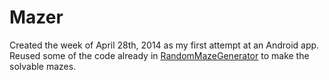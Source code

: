 # Mazer
Created the week of April 28th, 2014 as my first attempt at an Android app. Reused some of the code already in [RandomMazeGenerator](../RandomMazeGenerator) to make the solvable mazes.

